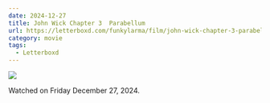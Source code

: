 ```yaml
---
date: 2024-12-27
title: John Wick Chapter 3  Parabellum
url: https://letterboxd.com/funkylarma/film/john-wick-chapter-3-parabellum/
category: movie
tags:
  - Letterboxd
---
```


![](https://a.ltrbxd.com/resized/film-poster/3/9/0/0/3/9/390039-john-wick-chapter-3-parabellum-0-600-0-900-crop.jpg?v=589aeaad00)

Watched on Friday December 27, 2024.
